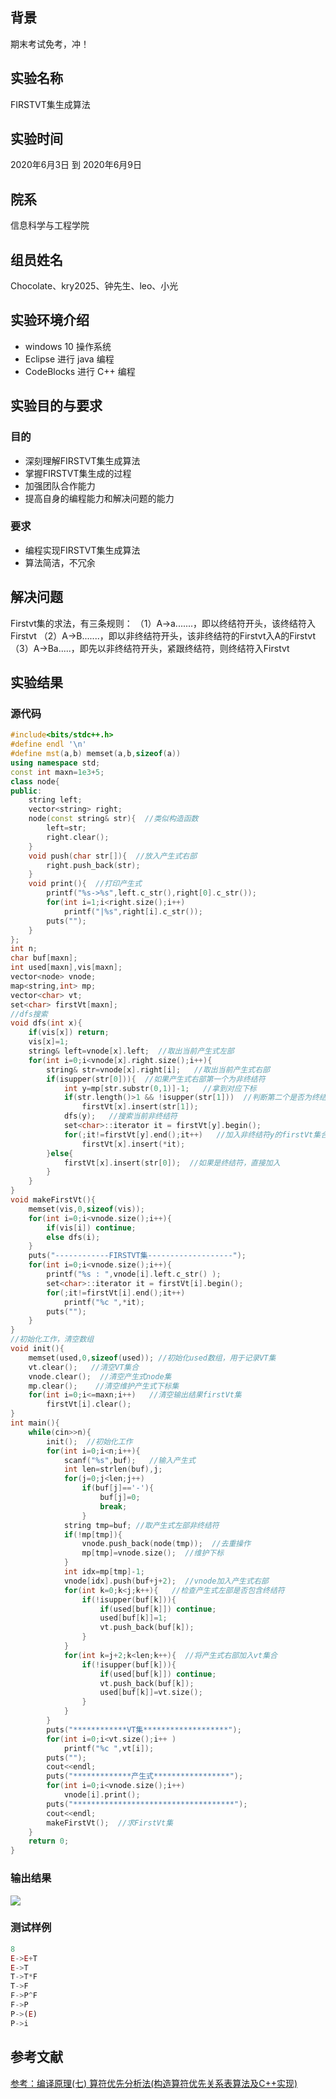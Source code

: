 ## 背景
期末考试免考，冲！

## 实验名称
FIRSTVT集生成算法

## 实验时间
2020年6月3日 到 2020年6月9日

## 院系
信息科学与工程学院

## 组员姓名
Chocolate、kry2025、钟先生、leo、小光

## 实验环境介绍
- windows 10 操作系统
- Eclipse 进行 java 编程
- CodeBlocks 进行 C++ 编程

## 实验目的与要求
### 目的
- 深刻理解FIRSTVT集生成算法
- 掌握FIRSTVT集生成的过程
- 加强团队合作能力
- 提高自身的编程能力和解决问题的能力

### 要求
- 编程实现FIRSTVT集生成算法
- 算法简洁，不冗余

## 解决问题
Firstvt集的求法，有三条规则：
（1）A->a.......，即以终结符开头，该终结符入Firstvt
（2）A->B.......，即以非终结符开头，该非终结符的Firstvt入A的Firstvt
（3）A->Ba.....，即先以非终结符开头，紧跟终结符，则终结符入Firstvt

## 实验结果
### 源代码

```cpp
#include<bits/stdc++.h>
#define endl '\n'
#define mst(a,b) memset(a,b,sizeof(a))
using namespace std;
const int maxn=1e3+5;
class node{
public:
    string left;
    vector<string> right;
    node(const string& str){  //类似构造函数
        left=str;
        right.clear();
    }
    void push(char str[]){  //放入产生式右部
        right.push_back(str);
    }
    void print(){  //打印产生式
        printf("%s->%s",left.c_str(),right[0].c_str());
        for(int i=1;i<right.size();i++)
            printf("|%s",right[i].c_str());
        puts("");
    }
};
int n;
char buf[maxn];
int used[maxn],vis[maxn];
vector<node> vnode;
map<string,int> mp;
vector<char> vt;
set<char> firstVt[maxn];
//dfs搜索
void dfs(int x){
    if(vis[x]) return;
    vis[x]=1;
    string& left=vnode[x].left;  //取出当前产生式左部
    for(int i=0;i<vnode[x].right.size();i++){
        string& str=vnode[x].right[i];   //取出当前产生式右部
        if(isupper(str[0])){  //如果产生式右部第一个为非终结符
            int y=mp[str.substr(0,1)]-1;   //拿到对应下标
            if(str.length()>1 && !isupper(str[1]))  //判断第二个是否为终结符，是的话加入
                firstVt[x].insert(str[1]);
            dfs(y);   //搜索当前非终结符
            set<char>::iterator it = firstVt[y].begin();
            for(;it!=firstVt[y].end();it++)   //加入非终结符y的firstVt集合
                firstVt[x].insert(*it);
        }else{
            firstVt[x].insert(str[0]);  //如果是终结符，直接加入
        }
    }
}
void makeFirstVt(){
    memset(vis,0,sizeof(vis));
    for(int i=0;i<vnode.size();i++){
        if(vis[i]) continue;
        else dfs(i);
    }
    puts("------------FIRSTVT集-------------------");
    for(int i=0;i<vnode.size();i++){
        printf("%s : ",vnode[i].left.c_str() );
        set<char>::iterator it = firstVt[i].begin();
        for(;it!=firstVt[i].end();it++)
            printf("%c ",*it);
        puts("");
    }
}
//初始化工作，清空数组
void init(){
    memset(used,0,sizeof(used)); //初始化used数组，用于记录VT集
    vt.clear();   //清空VT集合
    vnode.clear();  //清空产生式node集
    mp.clear();    //清空维护产生式下标集
    for(int i=0;i<=maxn;i++)   //清空输出结果firstVt集
        firstVt[i].clear();
}
int main(){
    while(cin>>n){
        init();  //初始化工作
        for(int i=0;i<n;i++){
            scanf("%s",buf);   //输入产生式
            int len=strlen(buf),j;
            for(j=0;j<len;j++)
                if(buf[j]=='-'){
                    buf[j]=0;
                    break;
                }
            string tmp=buf; //取产生式左部非终结符
            if(!mp[tmp]){
                vnode.push_back(node(tmp));  //去重操作
                mp[tmp]=vnode.size();  //维护下标
            }
            int idx=mp[tmp]-1;
            vnode[idx].push(buf+j+2);  //vnode加入产生式右部
            for(int k=0;k<j;k++){   //检查产生式左部是否包含终结符
                if(!isupper(buf[k])){
                    if(used[buf[k]]) continue;
                    used[buf[k]]=1;
                    vt.push_back(buf[k]);
                }
            }
            for(int k=j+2;k<len;k++){  //将产生式右部加入vt集合
                if(!isupper(buf[k])){
                    if(used[buf[k]]) continue;
                    vt.push_back(buf[k]);
                    used[buf[k]]=vt.size();
                }
            }
        }
        puts("************VT集*******************");
        for(int i=0;i<vt.size();i++ )
            printf("%c ",vt[i]);
        puts("");
        cout<<endl;
        puts("*************产生式*****************");
        for(int i=0;i<vnode.size();i++)
            vnode[i].print();
        puts("************************************");
        cout<<endl;
        makeFirstVt();  //求FirstVt集
    }
    return 0;
}
```


### 输出结果
![](https://img-blog.csdnimg.cn/20200609093433813.png?x-oss-process=image/watermark,type_ZmFuZ3poZW5naGVpdGk,shadow_10,text_aHR0cHM6Ly9ibG9nLmNzZG4ubmV0L3dlaXhpbl80MjQyOTcxOA==,size_16,color_FFFFFF,t_70)
### 测试样例

```javascript
8
E->E+T
E->T
T->T*F
T->F
F->P^F
F->P
P->(E)
P->i
```

## 参考文献

<a href="https://blog.csdn.net/qq_24451605/article/details/50096487">参考：编译原理(七) 算符优先分析法(构造算符优先关系表算法及C++实现)</a>
